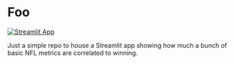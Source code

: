 # Foo
[![Streamlit App](https://static.streamlit.io/badges/streamlit_badge_black_white.svg)](https://peter-ac-streamlit-basic-nfl-correlations-main-ph2vhl.streamlit.app/)

Just a simple repo to house a Streamlit app showing how much a bunch of basic NFL metrics are correlated to winning.
